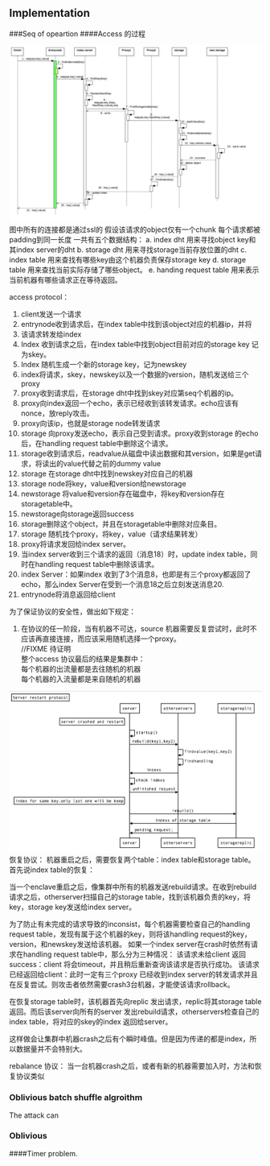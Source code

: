 ## Implementation

###Seq of opeartion
####Access 的过程

![SequenceDiagram1.jpg](resource/SequenceDiagram1.jpg)
图中所有的连接都是通过ssl的
假设该请求的object仅有一个chunk
每个请求都被padding到同一长度
一共有五个数据结构：
a. index dht 用来寻找object key和其index server的dht
b. storage dht 用来寻找storage当前存放位置的dht
c. index table 用来查找有哪些key由这个机器负责保存storage key
d. storage table 用来查找当前实际存储了哪些object。
e. handing request table 用来表示当前机器有哪些请求正在等待返回。


access protocol：   
1. client发送一个请求
2. entrynode收到请求后，在index table中找到该object对应的机器ip，并将
3. 该请求转发给index
4. Index 收到请求之后，在index table中找到object目前对应的storage key 记为skey。
5. Index 随机生成一个新的storage key，记为newskey
6. index将请求，skey，newskey以及一个数据的version，随机发送给三个proxy
7. proxy收到请求后，在storage dht中找到skey对应第seq个机器的ip。
8. proxy向index返回一个echo，表示已经收到该转发请求。echo应该有nonce，放reply攻击。
9. proxy向该ip，也就是storage node转发请求
10. storage 向proxy发送echo，表示自己受到请求。proxy收到storage 的echo后，在handling request table中删除这个请求。
11. storage收到请求后，readvalue从磁盘中读出数据和其version，如果是get请求，将读出的value代替之前的dummy value
12. storage 在storage dht中找到newskey对应自己的机器
13. storage node将key，value和version给newstorage
14. newstorage 将value和version存在磁盘中，将key和version存在storagetable中。
15. newstorage向storage返回success
16. storage删除这个object，并且在storagetable中删除对应条目。
17. storage 随机找个proxy，将key，value（请求结果转发）
18. proxy将请求发回给index server。
19. 当index server收到三个请求的返回（消息18）时，update index table，同时在handling request table中删除该请求。
20. index Server：如果index 收到了3个消息8，也即是有三个proxy都返回了echo，那么index Server在受到一个消息18之后立刻发送消息20.  
21. entrynode将消息返回给client  

为了保证协议的安全性，做出如下规定：  
1. 在协议的任一阶段，当有机器不可达，source 机器需要反复尝试时，此时不应该再直接连接，而应该采用随机选择一个proxy。   
//FIXME 待证明  
整个access 协议最后的结果是集群中：  
每个机器的出流量都是去往随机的机器  
每个机器的入流量都是来自随机的机器  


![SequenceDiagram1.jpg](resource/sequencediagram2.jpg)
恢复协议：
机器重启之后，需要恢复两个table：index table和storage table。
首先说index table的恢复：

当一个enclave重启之后，像集群中所有的机器发送rebuild请求。在收到rebuild请求之后，otherserver扫描自己的storage table，找到该机器负责的key，将key，storage key发送给index server。


为了防止有未完成的请求导致的inconsist，每个机器需要检查自己的handling request table，发现有属于这个机器的key，则将该handling request的key，version，和newskey发送给该机器。
如果一个index server在crash时依然有请求在handling request table中，那么分为三种情况：
该请求未给client 返回success：client 将会timeout，并且稍后重新查询该请求是否执行成功。
该请求已经返回给client：此时一定有三个proxy 已经收到index server的转发请求并且在反复尝试。则攻击者依然需要crash3台机器，才能使该请求rollback。

在恢复storage table时，该机器首先向replic 发出请求，replic将其storage table返回。而后该server向所有的server 发出rebuild请求，otherservers检查自己的index table，将对应的skey的index 返回给server。

这样做会让集群中机器crash之后有个瞬时峰值。但是因为传递的都是index，所以数据量并不会特别大。

rebalance 协议：
当一台机器crash之后，或者有新的机器需要加入时，方法和恢复协议类似

### Oblivious batch shuffle algroithm
The attack can

### Oblivious

####Timer problem.
